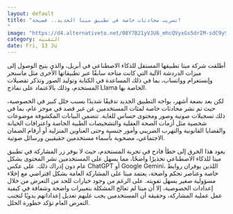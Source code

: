 ```yaml
---
layout: default
title: "تسريب محادثات خاصة في تطبيق ميتا الجديد.. فضيحة!
"
image: "https://d4.alternativeto.net/08Y7B21yVJU6_mhcQVyxGs5drIM-sdC9ySfna1fq-2I/rs:fill:1520:760:0/g:ce:0:0/YWJzOi8vZGlzdC9jb250ZW50LzE3NDk4Mzg3MTAxMTMucG5n.png"
category: التقنية
date: Fri, 13 Ju
---
```


أطلقت شركة ميتا تطبيقها المستقل للذكاء الاصطناعي في أبريل، والذي يتيح الوصول إلى ميزات الدردشة الآلية التي كانت متاحة سابقًا عبر تطبيقاتها الأخرى مثل ماسنجر وإنستغرام وواتساب، بما في ذلك المساعدة في الكتابة وتوليد الصور وتذكر تفضيلات المستخدم، وذلك بالاعتماد على نماذج Llama الخاصة بها.

لكن بعد بضعة أشهر، يواجه التطبيق الجديد تدقيقًا شديدًا بسبب خلل كبير في الخصوصية، حيث تم نشر محادثات خاصة لمئات المستخدمين عن غير قصد في موجز عام، بما في ذلك تسجيلات صوتية وصور ومحتوى حساس للغاية. تتضمن البيانات المكشوفة موضوعات شخصية مثل أزمات الصحة العقلية والتشخيصات الطبية الخاصة واعترافات الخيانة والقضايا القانونية والتهرب الضريبي وأمور جنسية وحتى العناوين المنزلية أو أرقام الضمان الاجتماعي، مصحوبة بأسماء مستخدمين حقيقيين ورسائل صوتية. 

يعود هذا الخرق إلى خطأ فادح في تجربة المستخدم، حيث لا يوفر زر المشاركة في تطبيق ميتا للذكاء الاصطناعي تحذيرًا واضحًا، مما يسهل على المستخدمين نشر المحتوى بشكل عام دون إدراك ذلك. على عكس ChatGPT أو Google Gemini، اللذين يوفران روابط خاصة وعناصر تحكم واضحة، يعتمد ميتا على المشاركة العامة بشكل افتراضي مع إخلاء مسؤولية صغير يسهل تفويته. على الرغم من وجود خيارات للحد من التعرض من خلال إعدادات الخصوصية، إلا أن ميتا لم تعالج المشكلة بتغييرات واضحة وشفافة في كيفية عمل عملية المشاركة، وحقيقة أن المستخدمين يجب عليهم تعديل إعداداتهم يدويًا لتجنب التعرض العام تؤكد خطورة الخلل.
